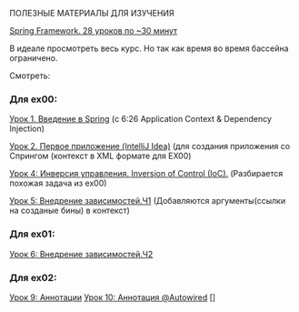 ПОЛЕЗНЫЕ МАТЕРИАЛЫ ДЛЯ ИЗУЧЕНИЯ

[Spring Framework. 28 уроков по ~30 минут](https://www.youtube.com/watch?v=5ePo08sqcpk&list=PLAma_mKffTOR5o0WNHnY0mTjKxnCgSXrZ)

В идеале просмотреть весь курс. 
Но так как время во время бассейна ограничено. 

Смотреть:

### Для ex00:

[Урок 1. Введение в Spring](https://www.youtube.com/watch?v=5ePo08sqcpk&list=PLAma_mKffTOR5o0WNHnY0mTjKxnCgSXrZ) (с 6:26 Application Context & Dependency Injection)

[Урок 2. Первое приложение (IntelliJ Idea)](https://www.youtube.com/watch?v=nLCYk1ySY_U&list=PLAma_mKffTOR5o0WNHnY0mTjKxnCgSXrZ&index=2) (для создания приложения со Спрингом (контекст в XML формате для EX00)

[Урок 4: Инверсия управления. Inversion of Control (IoC).](https://www.youtube.com/watch?v=Ns0IxBXDbWw&list=PLAma_mKffTOR5o0WNHnY0mTjKxnCgSXrZ&index=4) (Разбирается похожая задача из ex00)

[Урок 5: Внедрение зависимостей.Ч1](https://www.youtube.com/watch?v=MjnVZgMnTT0&list=PLAma_mKffTOR5o0WNHnY0mTjKxnCgSXrZ&index=5) (Добавляются аргументы(ссылки на созданые бины) в контекст)

### Для ex01:

[Урок 6: Внедрение зависимостей.Ч2](https://www.youtube.com/watch?v=dBxRmUH3Af8&list=PLAma_mKffTOR5o0WNHnY0mTjKxnCgSXrZ&index=6)


 
 
 ### Для ex02:
[Урок 9: Аннотации](https://www.youtube.com/watch?v=aXDMYy930b4&list=PLAma_mKffTOR5o0WNHnY0mTjKxnCgSXrZ&index=9)
[Урок 10: Аннотация @Autowired](https://www.youtube.com/watch?v=KvyD2Vg4b1Q&list=PLAma_mKffTOR5o0WNHnY0mTjKxnCgSXrZ&index=10)
[]
